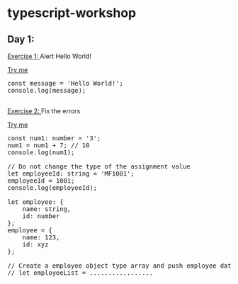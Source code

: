 # typescript-workshop

**Day 1:**
------

<ins>Exercise 1: </ins>Alert Hello World!

[Try me](https://www.typescriptlang.org/play?#code/MYewdgzgLgBAtgUwhAhgcwTAvDA5ACQQBsiQYB1EAJyIBMBCXAbgCgUiEqoAKRZdBAEpWQA)
<pre>
const message = 'Hello World!';
console.log(message);

</pre>

<ins>Exercise 2: </ins>Fix the errors

[Try me](https://www.typescriptlang.org/play?#code/MYewdgzgLgBGCuBbAjALjkgRgUwE4wF4YByAZmIG4AoBFQjOgahgHYKYB6DmZABitCQQAG2wA6YSADmAClrIAlNSpcYAERBwQsYAAsAhmCnYYUXSagBPAA4mQAM1PmY+iBACWUsImxhYAN31heGwqUVhsRGtJS2xsAEkAE3RoXHcjemIAWQAxPl5kSipI6JBYhMT6fORqQQgRcUlZEpi4pKUqMOwIqNbsdABvKhgRuH0fFKg0owAaYdH3ZIYcfCoAX2oWsrj6IdGxiZ4AJlI5-cX0AA9LAC915VUAYVxsfSgTfRgt8pgQTAArbDAWBWWwuXC4fSWFxgSrWeAQXRfXrbEyJN6fKCaMwfCFQlTccLI0rlAAy7mg9DE1JptLp1KoQA)
<pre>
const num1: number = '3';
num1 = num1 + 7; // 10
console.log(num1);

// Do not change the type of the assignment value
let employeeId: string = 'MF1001';
employeeId = 1001;
console.log(employeeId);

let employee: {
    name: string,
    id: number 
};
employee = {
    name: 123,
    id: xyz
};

// Create a employee object type array and push employee data to the array
// let employeeList = .................

</pre>
